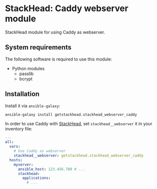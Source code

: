 # StackHead: Caddy webserver module

StackHead module for using Caddy as webserver.

## System requirements

The following software is required to use this module:

* Python modules
  * passlib
  * bcrypt

## Installation

Install it via `ansible-galaxy`:

```
ansible-galaxy install getstackhead.stackhead_webserver_caddy
```

In order to use Caddy with [StackHead](https://get.stackhead.io), set `stackhead__webserver` it in your inventory file:

```yaml
---
all:
  vars:
    # Use Caddy as webserver
    stackhead__webserver: getstackhead.stackhead_webserver_caddy
  hosts:
    myserver:
      ansible_host: 123.456.789 # ...
      stackhead:
        applications:
          # ...
```
